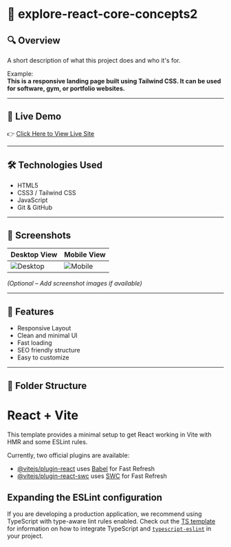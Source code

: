 # 📁 explore-react-core-concepts2


## 🔍 Overview
A short description of what this project does and who it's for.

Example:  
**This is a responsive landing page built using Tailwind CSS. It can be used for software, gym, or portfolio websites.**

---

## 🚀 Live Demo
👉 [Click Here to View Live Site](https://your-live-site.netlify.app)

---

## 🛠️ Technologies Used

- HTML5  
- CSS3 / Tailwind CSS  
- JavaScript 
- Git & GitHub  


---

## 📸 Screenshots

| Desktop View | Mobile View |
|--------------|-------------|
| ![Desktop](screenshot1.png) | ![Mobile](screenshot2.png) |

*(Optional – Add screenshot images if available)*

---

## 🔧 Features

- Responsive Layout  
- Clean and minimal UI  
- Fast loading  
- SEO friendly structure  
- Easy to customize

---

## 📁 Folder Structure



# React + Vite

This template provides a minimal setup to get React working in Vite with HMR and some ESLint rules.

Currently, two official plugins are available:

- [@vitejs/plugin-react](https://github.com/vitejs/vite-plugin-react/blob/main/packages/plugin-react) uses [Babel](https://babeljs.io/) for Fast Refresh
- [@vitejs/plugin-react-swc](https://github.com/vitejs/vite-plugin-react/blob/main/packages/plugin-react-swc) uses [SWC](https://swc.rs/) for Fast Refresh

## Expanding the ESLint configuration

If you are developing a production application, we recommend using TypeScript with type-aware lint rules enabled. Check out the [TS template](https://github.com/vitejs/vite/tree/main/packages/create-vite/template-react-ts) for information on how to integrate TypeScript and [`typescript-eslint`](https://typescript-eslint.io) in your project.
